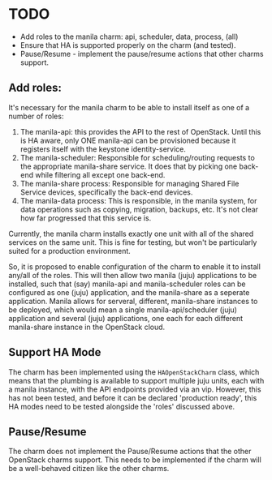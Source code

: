 TODO
====

 * Add roles to the manila charm: api, scheduler, data, process, (all)
 * Ensure that HA is supported properly on the charm (and tested).
 * Pause/Resume - implement the pause/resume actions that other charms support.

## Add roles:

It's necessary for the manila charm to be able to install itself as one of a
number of roles:

 1. The manila-api: this provides the API to the rest of OpenStack.  Until this
    is HA aware, only ONE manila-api can be provisioned because it registers
    itself with the keystone identity-service.
 2. The manila-scheduler: Responsible for scheduling/routing requests to the
    appropriate manila-share service. It does that by picking one back-end
    while filtering all except one back-end.
 3. The manila-share process: Responsible for managing Shared File Service
    devices, specifically the back-end devices.
 4. The manila-data process: This is responsible, in the manila system, for
    data operations such as copying, migration, backups, etc.  It's not clear
    how far progressed that this service is.

Currently, the manila charm installs exactly one unit with all of the shared
services on the same unit.  This is fine for testing, but won't be particularly
suited for a production environment.

So, it is proposed to enable configuration of the charm to enable it to install
any/all of the roles.  This will then allow two manila (juju) applications to
be installed, such that (say) manila-api and manila-scheduler roles can be
configured as one (juju) application, and the manila-share as a seperate
application.  Manila allows for serveral, different, manila-share instances to
be deployed, which would mean a single manila-api/scheduler (juju) application
and several (juju) applications, one each for each different manila-share
instance in the OpenStack cloud.

## Support HA Mode

The charm has been implemented using the `HAOpenStackCharm` class, which means
that the plumbing is available to support multiple juju units, each with a
manila instance, with the API endpoints provided via an vip.  However, this has
not been tested, and before it can be declared 'production ready', this HA
modes need to be tested alongside the 'roles' discussed above.

## Pause/Resume

The charm does not implement the Pause/Resume actions that the other OpenStack
charms support.  This needs to be implemented if the charm will be a
well-behaved citizen like the other charms.
